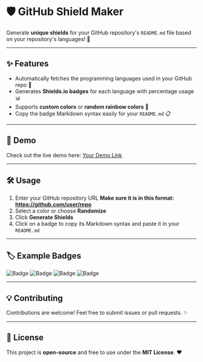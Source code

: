 # 🛡️ GitHub Shield Maker

Generate **unique shields** for your GitHub repository's `README.md` file based on your repository's languages! 🚀

---

## ✨ Features

- Automatically fetches the programming languages used in your GitHub repo 📝  
- Generates **Shields.io badges** for each language with percentage usage 📊  
- Supports **custom colors** or **random rainbow colors** 🌈  
- Copy the badge Markdown syntax easily for your `README.md` 📋  

---

## 🔗 Demo

Check out the live demo here: [Your Demo Link](https://your-demo-link.com)

---

## 🛠️ Usage

1. Enter your GitHub repository URL
   **Make sure it is in this format: https://github.com/user/repo**
2. Select a color or choose **Randomize**  
3. Click **Generate Shields**  
4. Click on a badge to copy its Markdown syntax and paste it in your `README.md`  

---

## 🏷️ Example Badges

![Badge](https://img.shields.io/badge/HTML-57.91%25-red)
![Badge](https://img.shields.io/badge/CSS-21.69%25-purple)
![Badge](https://img.shields.io/badge/Python-12.64%25-blue)
![Badge](https://img.shields.io/badge/JavaScript-7.76%25-yellow)


---

## 💡 Contributing

Contributions are welcome! Feel free to submit issues or pull requests. ✨

---

## 📄 License

This project is **open-source** and free to use under the **MIT License**. ❤️
